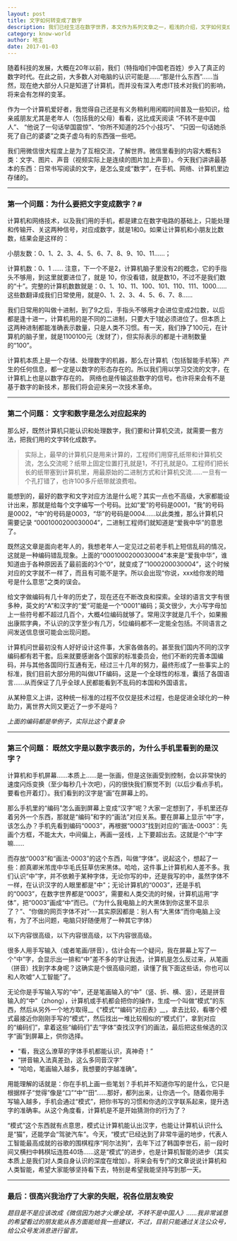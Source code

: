 ```yaml
---
layout: post
title: 文字如何转变成了数字
description: 我们已经生活在数字世界，本文作为系列文章之一，粗浅的介绍，文字如何变成数字在这个世界运行
category: know-world
author: 地主
date: 2017-01-03
---
```


随着科技的发展，大概在20年以前，我们（特指咱们中国老百姓）步入了真正的数字时代。在此之前，大多数人对电脑的认识可能是……“那是什么东西”……当然，现在绝大部分人只是知道了计算机，而并没有深入考虑IT技术对我们的影响，将来会有怎样的变革。

作为一个计算机爱好者，我觉得自己还是有义务稍利用闲暇时间普及一些知识，给亲戚朋友尤其是老年人（包括我的父母）看看，这比成天阅读 “不转不是中国人”、 “他说了一句话举国震惊”、“你所不知道的25个小技巧”、 “只因一句话她杀死了自己的婆婆”之类子虚乌有的东西强一些吧。

我们用微信很大程度上是为了互相交流，了解世界。微信里看到的内容大概有3类：文字、图片、声音（视频实际上是连续的图片加上声音）。今天我们讲讲最基本的东西：日常书写阅读的文字，是怎么变成“数字”，在手机、网络、计算机里边存储的。

---
### 第一个问题：为什么要把文字变成数字？#


计算机和网络技术，以及我们用的手机，都是建立在数字电路的基础上，只能处理和传输开、关这两种信号，对应成数字，就是1和0。如果让计算机和小朋友比数数，结果会是这样的：

小朋友数：0、1、2、3、4、5、6、7、8、9、10、11……；

计算机数：0、1 …… 注意，下一个不是2，计算机脑子里没有2的概念，它的手指头不够用，到这里就要进位了，就是 10，你没看错，就是数10，不过不是我们数的“十”。完整的计算机数数就是：0、1、10、11、100、101、110、111、1000……这些数翻译成我们日常使用，就是0、1、2、3、4、5、6、7、8……

我们日常用的叫做十进制，到了9之后，手指头不够用才会进位变成2位数，以后都是逢十进一，计算机用的是不同的二进制，只要大于1就必须进位了。但本质上这两种进制都能准确表示数量，只是人类不习惯。有一天，我们挣了100元，在计算机的脑子里，就是1100100元（发财了），但实际表示的都是十进制数量的“100”。

计算机本质上是一个存储、处理数字的机器，那么在计算机（包括智能手机等）产生的任何信息，都一定是以数字的形态存在的。所以我们用以学习交流的文字，在计算机上也是以数字存在的。 网络也是传输这些数字的信号。也许将来会有不是基于数字的新技术，那我们将会迎来另一次技术革命。

---
### 第二个问题： 文字和数字是怎么对应起来的

那么好，既然计算机只能认识和处理数字，我们要和计算机交流，就需要一套方法，把我们用的文字转化成数字。

>实际上，最早的计算机只是用来计算的，工程师们用穿孔纸带和计算机交流，怎么交流呢？纸带上固定位置打孔就是1，不打孔就是0。工程师们把长长的纸带塞到计算机里，用最原始的二进制方式和计算机交流……一旦有一个孔打错了，也许100多斤纸带就浪费啦。

能想到的，最好的数字和文字对应方法是什么呢？其实一点也不高级，大家都能设计出来，那就是给每个文字编写一个号码。比如“爱”的号码是0001，“我”的号码是0002，“中”的号码是0003，“华”的号码是0004……以此类推，那么计算机只需要记录 “0001000200030004”，二进制工程师们就知道是“爱我中华”的意思了。

既然这文章是面向老年人的，我想老年人一定见过之前老手机上短信乱码的情况，这就是一种编码错乱现象。上面的“0001000200030004”本来是“爱我中华”，谁知道由于各种原因丢了最前面的3个“0”，就变成了“1000200030004”，这个时候对应的文字就不一样了，而且有可能不是字。所以会出现“你说，xxx给你发的暗号是什么意思”之类的误会。

给文字做编码有几十年的历史了，现在还在不断改良和探索。全球的语言文字有很多种，英文的“A”和汉字的“爱”可能是一个“0001”编码；英文很少，大小写字母加上一些符号都不超过几百个，大概4位编码就够了。常用汉字就是几千个，如果搬出康熙字典，不认识的汉字至少有几万，5位编码都不一定能全包括。不同语言之间发送信息很可能会出现问题。

计算机问世最初没有人好好设计这件事，大家各做各的。甚至我们国内不同的汉字编码都有若干套。后来就要感谢各个国家的标准委员会，他们不断的完善本国编码，并与其他各国同行互通有无，经过三十几年的努力，最终形成了一些事实上的标准，我们目前大部分用的叫做UTF编码，这是一个全球性的标准，囊括了各国语言……从而保证了几乎全球人民都能看到不乱码的本国和外国语言。

从某种意义上讲，这种统一标准的过程不仅仅是技术过程，也是促进全球化的一种助力，离世界大同又更近了一步不是吗？

_上面的编码都是举例子，实际比这个要复杂_

---
### 第三个问题： 既然文字是以数字表示的，为什么手机里看到的是汉字？

计算机和手机屏幕……本质上……是一张画，但是这张画受到控制，会以非常快的速度闪烁变换（至少每秒几十次吧），闪的很快我们察觉不到（以后少看点手机，要看也开着灯）。我们看到的汉字是“画”在屏幕上的。

那么手机里的“编码”怎么画到屏幕上变成“汉字”呢？大家一定想到了，手机里还存着另外一个东西，那就是“编码”和字的“画法”对应关系。要在屏幕上显示“中”字，该怎么办？手机先看到编码“0003”，再根据“0003”找到对应的“画法-0003”：先画个方框，不能太大，中间偏上，再画一竖线，上下要超出去。这就是个“中”字嘛……

而存放“0003”和“画法-0003”的这个东西，叫做“字体”。说起这个，想起了一些：颜真卿米芾庞中华毛氏狂草仿宋黑体。哈哈，这件事上计算机和人差不多。我们认识“中”字，并不依赖于某种字体，无论你写的中，还是我写的中，虽然字体不一样，在认识汉字的人眼里都是"中"；无论计算机的“0003”，还是手机的“0003”，在数字世界都是“0003”，需要和人类交流的时候，计算机运用“字体”，把“0003”画成“中”而已。（“为什么我电脑上的大黑体到你这里不显示了？”、“你做的网页字体不对”---其实原因都是：别人有“大黑体”而你电脑上没有，为了不出问题，电脑只好随便用了一种其它字体）

以下内容很高级，以下内容很高级，以下内容很高级。

很多人用手写输入（或者笔画/拼音），估计会有一个疑问，我在屏幕上写了一个“中”字，会显示出一排和“中”差不多的字让我选，计算机是怎么反过来，从笔画（拼音）找到字本身呢？这确实是个很高级问题，读懂了我下面这些话，你也可以和人吹嘘“人工智能”了。

无论你是手写输入写的“中”，还是笔画输入的“中”（竖、折、横、竖），还是拼音输入的“中”（zhong），计算机或手机都会把你的操作，生成一个叫做“模式”的东西，然后从另外一个地方取得__《“模式”“编码”对应表》__，拿去比较，看哪个模式最接近你刚刚手写的“模式”，然后找出一堆比较相似的“模式们”，拿到对应的“编码们”，拿着这些“编码们”去“字体”查找汉字们的画法，最后把这些候选的汉字“画”到屏幕上，供你选择。
- “看，我这么潦草的字体手机都能认识，真神奇！”
- “拼音输入法真差劲，这么多同音汉字”
- “哈哈，笔画输入越多，我想要的字越准确”。

用能理解的话就是：你在手机上画一些笔划？手机并不知道你写的是什么，它只是根据样子“觉得”像是“口”“中”“田”……那好，都列出来，让你选一个。随着你用手写输入越多，手机会通过“模式”，把你书写的习惯和你选的汉字联系起来，提升选字的准确率。从这个角度看，计算机是不是开始猜测你的行为了？

“模式”这个东西就有点意思，模式让计算机能认出汉字，也能让计算机认识什么是“猫”，还能学会“驾驶汽车”。今天，“模式”已经达到了非常牛逼的地步，代表人工智能最高成就的谷歌的围棋程序“阿尔法狗”，去年下过了韩国李世石，前一段时间又横扫中韩棋坛连胜40场……这是“模式”的进步，也是计算机智能的进步（其实本质上是我们对人类自身认识的深度在增加）。将来会有专门的文章说说计算机和人类智能，希望大家能够坚持看下去，特别是希望我能坚持写到那一天。

---
### 最后：很高兴我治疗了大家的失眠，祝各位朋友晚安

_题目是不是应该改成《微信因为她才火爆全球，不转不是中国人》……我非常诚恳的希望看过的朋友能从各方面能给我一些建议，不过，目前只能通过关注公众号，给公众号发消息进行留言。_ 